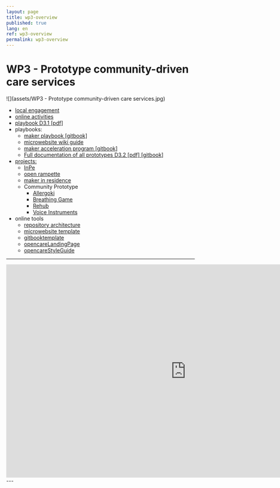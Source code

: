 ```yaml
---
layout: page
title: wp3-overview
published: true
lang: en
ref: wp3-overview
permalink: wp3-overview
---
```


# WP3 - Prototype community-driven care services

![](assets/WP3 - Prototype community-driven care services.jpg)

- [local engagement](http://wemake.cc/opencare/)
- [online activities](http://wemake.cc/opencare/)
- [playbook D3.1 [pdf]](https://github.com/opencarecc/opencareProjectDeliverables/blob/master/WP3/D3.1_Co-design_guide.pdf)
- playbooks:
  - [ maker playbook [gitbook]](http://makerplaybook.opencare.cc/)
  - [ microwebsite wiki guide](https://github.com/opencarecc/MicroWebsiteTemplate/wiki)
  - [maker acceleration program [gitbook] ](https://wemakecc.gitbooks.io/makeraccelerationprogram_v0_2/content/)
  - [ Full documentation of all prototypes D3.2 [pdf] ](https://github.com/opencarecc/opencareProjectDeliverables/blob/master/WP3/D3.2_Full%20documentation%20of%20all%20prototypes.pdf)[ [gitbook]](https://wemakecc.gitbooks.io/d3-2-full-documentation-of-all-prototypes/content/)
- [projects:](/projects)
  - [InPe](http://inpe.opencare.cc/)
  - [open rampette](http://rampette.opencare.cc/)
  - [maker in residence](/makerinresidence)
  - Community Prototype
    - [Allergoki](http://allergoki.opencare.cc/)
    - [Breathing Game](http://breathinggames.opencare.cc/)
    - [Rehub](http://rehub.opencare.cc/)
    - [Voice Instruments](http://voiceinstruments.opencare.cc/)
- online tools
  - [repository architecture](https://wemakecc.gitbooks.io/d3-2-full-documentation-of-all-prototypes/content/chapter-1/content-architecture.html)
  - [microwebsite template](https://github.com/opencarecc/MicroWebsiteTemplate)
  - [gitbooktemplate](https://github.com/WeMakecc/gitbook-template)
  - [opencareLandingPage](https://github.com/opencarecc/opencareLandingPage)
  - [opencareStyleGuide](https://github.com/opencarecc/opencareStyleGuide)

--- 
<iframe src="https://docs.google.com/presentation/d/e/2PACX-1vSilKIVbDFkhDtWI5XdlQFfMZO196w6Em7pSUoyBJmLTYCccdLK6s7DjB7oBby_ZwSITqtbx4LPhozt/embed?start=false&loop=true&delayms=3000" frameborder="0" width="960" height="569" allowfullscreen="true" mozallowfullscreen="true" webkitallowfullscreen="true"></iframe>
---
